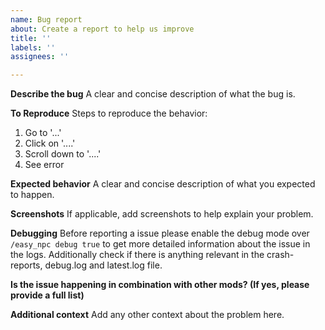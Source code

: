 ```yaml
---
name: Bug report
about: Create a report to help us improve
title: ''
labels: ''
assignees: ''

---
```


**Describe the bug**
A clear and concise description of what the bug is.

**To Reproduce**
Steps to reproduce the behavior:

1. Go to '...'
2. Click on '....'
3. Scroll down to '....'
4. See error

**Expected behavior**
A clear and concise description of what you expected to happen.

**Screenshots**
If applicable, add screenshots to help explain your problem.

**Debugging**
Before reporting a issue please enable the debug mode over `/easy_npc debug true` to get more
detailed information about the issue in the logs.
Additionally check if there is anything relevant in the crash-reports, debug.log and latest.log
file.

**Is the issue happening in combination with other mods? (If yes, please provide a full list)**

**Additional context**
Add any other context about the problem here.
